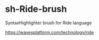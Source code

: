 # sh-Ride-brush
SyntaxHighlighter brush for Ride language

https://wavesplatform.com/technology/ride
